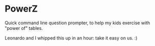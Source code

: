 # PowerZ

Quick command line question prompter, to help my kids exercise with "power of" tables.

Leonardo and I whipped this up in an hour: take it easy on us. :)